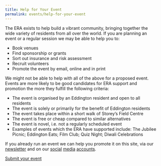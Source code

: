 ```yaml
---
title: Help for Your Event
permalink: events/help-for-your-event
---
```


The ERA exists to help build a vibrant community, bringing together the wide variety of residents
from all over the world. If you are planning an event or a regular session we may be able to help
you to:

* Book venues
* Find sponsorship or grants
* Sort out insurance and risk assessment
* Recruit volunteers
* Promote the event by email, online and in print

We might not be able to help with all of the above for a proposed event. Events are more likely to
be good candidates for ERA support and promotion the more they fulfill the following criteria:

* The event is organised by an Eddington resident and open to all residents
* The event is solely or primarily for the benefit of Eddington residents
* The event takes place within a short walk of Storey’s Field Centre
* The event is free or cheap compared to similar alternatives
* The event is novel, i.e. not a regularly scheduled event
* Examples of events which the ERA have supported include: The Jubilee Picnic; Eddington Eats; Film Club; Quiz Night; Diwali Celebrations

If you already run an event we can help you promote it on this site,
via our [newsletter](https://us5.campaign-archive.com/home/?u=77028e27d8594eefd09bbb473&id=4e3157944d)
and on our
[social](https://instagram.com/eddington_ra)
[media](https://x.com/EddingtonRA)
[accounts](https://m.facebook.com/EddingtonRA).

<a class="btn btn-sm btn-primary" href="https://forms.gle/paW22ugLwrbk4Ccb8" target="_BLANK">Submit your event</a>
